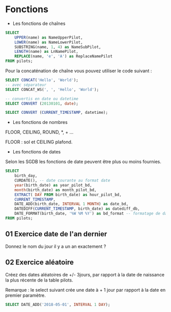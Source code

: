# Fonctions

- Les fonctions de chaînes 

```sql
SELECT 
    UPPER(name) as NameUpperPilot,
    LOWER(name) as NameLowerPilot,
    SUBSTRING(name, 1, 4) as NameSubPilot,
    LENGTH(name) as LnNamePilot,
    REPLACE(name, 'e', 'A') as ReplaceNamePilot
FROM pilots;
```

Pour la concaténation de chaîne vous pouvez utiliser le code suivant :

```sql
SELECT CONCAT('Hello', 'World');
-- avec séparateur
SELECT CONCAT_WS(', ', 'Hello', 'World');

-- convertis en date ou datetime
SELECT CONVERT (20130101, date);

SELECT CONVERT (CURRENT_TIMESTAMP, datetime);
```

- Les fonctions de nombres

FLOOR, CEILING, ROUND, *, + ... 

FLOOR : sol et CEILING plafond.

- Les fonctions de dates

Selon les SGDB les fonctions de date peuvent être plus ou moins fournies.

```sql
SELECT 
    birth_day,
    CURDATE(), -- date courante au format date
    year(birth_date) as year_pilot_bd,
    month(birth_date) as month_pilot_bd,
    EXTRACT( DAY FROM birth_date) as hour_pilot_bd,
    CURRENT_TIMESTAMP,
    DATE_ADD(birth_date, INTERVAL 1 MONTH) as date_bd,
    DATEDIFF(CURRENT_TIMESTAMP, birth_date) as datediff_db,
    DATE_FORMAT(birth_date, '%W %M %Y') as bd_format -- formatage de date ISO diffère selon les SGBD
FROM pilots;
```

## 01 Exercice date de l'an dernier

Donnez le nom du jour il y a un an exactement ?

## 02 Exercice aléatoire

Créez des dates aléatoires de +/- 3jours, par rapport à la date de naissance la plus récente de la table pilots.

Remarque : le select suivant crée une date à + 1 jour par rapport à la date en premier paramètre.

```sql
SELECT DATE_ADD('2018-05-01', INTERVAL 1 DAY);
```
